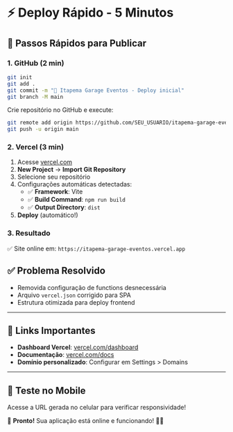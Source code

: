 # ⚡ Deploy Rápido - 5 Minutos

## 🚀 Passos Rápidos para Publicar

### 1. GitHub (2 min)
```bash
git init
git add .
git commit -m "🚀 Itapema Garage Eventos - Deploy inicial"
git branch -M main
```

Crie repositório no GitHub e execute:
```bash
git remote add origin https://github.com/SEU_USUARIO/itapema-garage-eventos.git
git push -u origin main
```

### 2. Vercel (3 min)
1. Acesse [vercel.com](https://vercel.com) 
2. **New Project** → **Import Git Repository**
3. Selecione seu repositório
4. Configurações automáticas detectadas:
   - ✅ **Framework**: Vite
   - ✅ **Build Command**: `npm run build`  
   - ✅ **Output Directory**: `dist`
5. **Deploy** (automático!)

### 3. Resultado
✅ Site online em: `https://itapema-garage-eventos.vercel.app`

## ✅ **Problema Resolvido**
- Removida configuração de functions desnecessária
- Arquivo `vercel.json` corrigido para SPA
- Estrutura otimizada para deploy frontend

---

## 🔗 Links Importantes

- **Dashboard Vercel**: [vercel.com/dashboard](https://vercel.com/dashboard)
- **Documentação**: [vercel.com/docs](https://vercel.com/docs)
- **Domínio personalizado**: Configurar em Settings > Domains

---

## 📱 Teste no Mobile
Acesse a URL gerada no celular para verificar responsividade!

🎯 **Pronto!** Sua aplicação está online e funcionando! 🚗✨